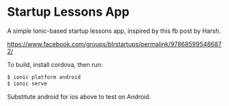 Startup Lessons App
==========================

A simple Ionic-based startup lessons app, inspired by this fb post by Harsh.

https://www.facebook.com/groups/blrstartups/permalink/978685995486872/

To build, install cordova, then run:

```bash
$ ionic platform android
$ ionic serve
```

Substitute android for ios above to test on Android.
